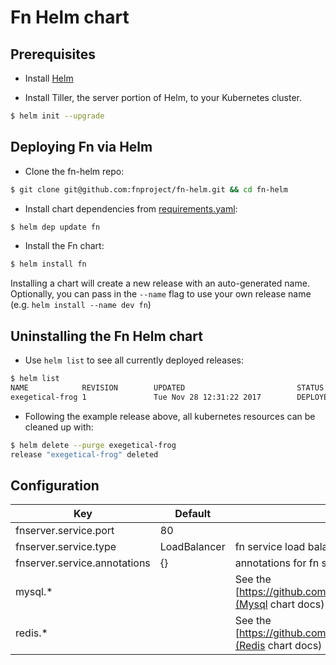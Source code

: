 # Fn Helm chart

## Prerequisites

- Install [Helm](https://github.com/kubernetes/helm#install)

- Install Tiller, the server portion of Helm, to your Kubernetes cluster.

```bash
$ helm init --upgrade
```

## Deploying Fn via Helm

- Clone the fn-helm repo:

```bash
$ git clone git@github.com:fnproject/fn-helm.git && cd fn-helm
```

- Install chart dependencies from [requirements.yaml](./fn/requirements.yaml):

```bash
$ helm dep update fn
```

- Install the Fn chart:

```bash
$ helm install fn
```

Installing a chart will create a new release with an auto-generated name.
Optionally, you can pass in the `--name` flag to use your own release name
(e.g. `helm install --name dev fn`)

## Uninstalling the Fn Helm chart

- Use `helm list` to see all currently deployed releases:

```bash
$ helm list
NAME            REVISION        UPDATED                         STATUS          CHART           NAMESPACE
exegetical-frog 1               Tue Nov 28 12:31:22 2017        DEPLOYED        fn-0.1.0        default
```

- Following the example release above, all kubernetes resources can be cleaned up with:

```bash
$ helm delete --purge exegetical-frog
release "exegetical-frog" deleted
```


## Configuration 

|  Key                        |    Default      | Notes               | 
| -------------------------    |  -----------   | -------             |
| fnserver.service.port        |   80           |                     |
| fnserver.service.type        |   LoadBalancer |  fn service load balancer type           |
| fnserver.service.annotations |   {}           |  annotations for fn service          |
| mysql.*                      |                | See the [https://github.com/kubernetes/charts/tree/master/stable/mysql](Mysql chart docs) | 
| redis.*                      |                | See the [https://github.com/kubernetes/charts/tree/master/stable/redis](Redis chart docs) | 
 